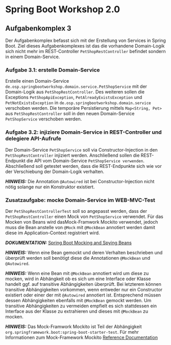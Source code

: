 # Spring Boot Workshop 2.0

## Aufgabenkomplex 3

Der Aufgabenkomplex befasst sich mit der Erstellung von Services in Spring Boot. Ziel dieses Aufgabenkomplexes ist das die vorhandene Domain-Logik sich nicht mehr im
REST-Controller `PetShopRestController` befindet sondern in einem Domain-Service.

### Aufgabe 3.1: erstelle Domain-Service

Erstelle einen Domain-Service `de.osp.springbootworkshop.domain.service.PetShopService` mit der Domain-Logik aus `PetShopRestController`. Des weiteren sollen die Exceptions
`PetShopApiException`, `PetAlreadyExistsException` und `PetNotExistsException` in `de.osp.springbootworkshop.domain.service` verschoben werden. Die temporäre Persistierung mittels 
`Map<String, Pet>` aus `PetShopRestController` soll in den neuen Domain-Service `PetShopService` verschoben werden.


### Aufgabe 3.2: injiziere Domain-Service in REST-Controller und delegiere API-Aufrufe

Der Domain-Service `PetShopService` soll via Constructor-Injection in den `PetShopRestController` injiziert werden. Anschließend sollen die REST-Endpunkt die API vom Domain-Service
`PetShopService verwenden`. Abschließend soll getestet werden, dass die REST-Endpunkte sich wie vor der Verschiebung der Domain-Logik verhalten.

**_HINWEIS:_** Die Annotation `@Autowired` ist bei Constructor-Injection nicht nötig solange nur ein Konstruktor existiert.


### Zusatzaufgabe: mocke Domain-Service im WEB-MVC-Test

Der `PetShopRestControllerTest` soll so angepasst werden, dass der `PetShopRestController` einen Mock von `PetShopService` verwendet. Für das Mocken von Beans wird dasMock-Framwork
Mockito verwendet, jedoch muss die Bean anstelle von `@Mock` mit `@MockBean` annotiert werden damit diese im Application-Context registriert wird.

**_DOKUMENTATION:_**
[Spring Boot Mocking and Spying Beans](https://docs.spring.io/spring-boot/docs/current/reference/html/boot-features-testing.html#boot-features-testing-spring-boot-applications-mocking-beans)

**_HINWEIS:_** Wenn eine Bean gemockt und deren Verhalten beschrieben und überprüft werden soll benötigt diese die Annotationen `@MockBean` und `@Autowired`.

**_HINWEIS:_** Wenn eine Bean mit `@MockBean` annotiert wird um diese zu mocken, wird in Abhängkeit ob es sich um eine Interface oder Klasse handelt ggf. auf transitive
Abhängigkeiten überprüft. Bei letzterem können transitive Abhängigkeiten vorkommen, wenn entweder nur ein Constructor existiert oder einer der mit `@Autowired` annotiert ist.
Entsprechend müssen dessen Abhängigkeiten ebenfalls mit `@MockBean` gemockt werden. Um transitive Abhängigkeiten zu vermeiden empfielt es sich stattdessen ein Interface aus der
Klasse zu extrahieren und dieses mit `@MockBean` zu mocken.

**_HINWEIS:_** Das Mock-Framwork Mockito ist Teil der Abhängigkeit `org.springframework.boot:spring-boot-starter-test`. Für mehr Informationen zum Mock-Framework Mockito
[Reference Documentation](https://site.mockito.org/)
